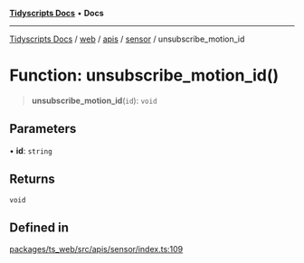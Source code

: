 [**Tidyscripts Docs**](../../../../../../../README.md) • **Docs**

***

[Tidyscripts Docs](../../../../../../../globals.md) / [web](../../../../../README.md) / [apis](../../../README.md) / [sensor](../README.md) / unsubscribe\_motion\_id

# Function: unsubscribe\_motion\_id()

> **unsubscribe\_motion\_id**(`id`): `void`

## Parameters

• **id**: `string`

## Returns

`void`

## Defined in

[packages/ts\_web/src/apis/sensor/index.ts:109](https://github.com/sheunaluko/tidyscripts/blob/master/packages/ts_web/src/apis/sensor/index.ts#L109)
